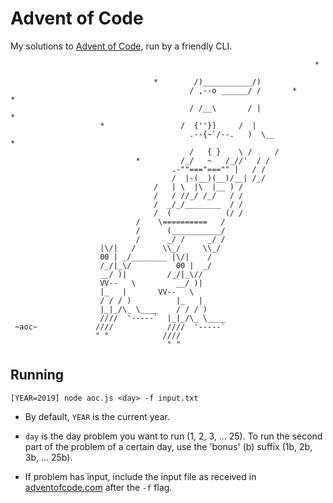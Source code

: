 # Advent of Code

My solutions to [Advent of Code](adventofcode.com), run by a friendly CLI.

```
                                                                    *

                                *        /)___________/)
                                        / ,--o ______/ /       *         *
                                        / /__\       / |               *
                    *                 /  {''}]     /  |
                                        .--{~`/--.   )  \__              *
                                        /   { }    \ /     /
                            *         /_/   ~   /_//'  / /
                                    .-""==="==="" |   / /
                                    /  |-(__)(__)/__| /_/
                                /   | \  |\  |__ ) /
                                /   / //_/ /_/   / /
                                /  _/_/________  / /
                                /  (            (/ /
                            /    \==========   /
                            /      (___________/
                            /      _/ /     _/ /
                    |\/|   /      \\_/     \\_/
                    00 | _/________ |\/|    /
                    /_/|_\/          00 |  _/
                    __/ )|         /_/|_\//
                    VV--   \         __/ )|
                    |_   |       VV--   \
                    / / / )          |_   |
                    |_|_/\_ \____    / / / )
                    ////  '-----`  |_|_/\_ \____
 ~aoc~             ////            ////  '-----`
                   " "            ////
                                   " "
```

## Running

```
[YEAR=2019] node aoc.js <day> -f input.txt
```

- By default, `YEAR` is the current year.

- `day` is the day problem you want to run (1, 2, 3, ... 25). To run the second part of the problem of a certain day, use the 'bonus' (b) suffix (1b, 2b, 3b, ... 25b).

- If problem has input, include the input file as received in [adventofcode.com](adventofcode.com) after the `-f` flag.
